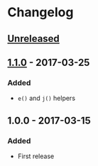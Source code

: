 # Changelog

## [Unreleased]

## [1.1.0] - 2017-03-25

### Added

- `e()` and `j()` helpers

## 1.0.0 - 2017-03-15

### Added

- First release

[Unreleased]: https://github.com/dmbookpro/php-view/compare/v1.1.1...HEAD
[1.1.0]: https://github.com/dmbookpro/php-view/compare/v1.0.0...v1.1.1
